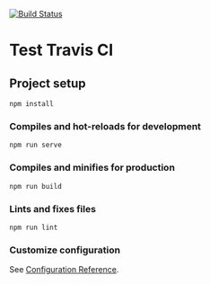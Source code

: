 [![Build Status](https://travis-ci.org/Thejoker2012/Teste.svg?branch=master)](https://travis-ci.org/Thejoker2012/Teste)

# Test Travis CI

## Project setup
```
npm install
```

### Compiles and hot-reloads for development
```
npm run serve
```

### Compiles and minifies for production
```
npm run build
```

### Lints and fixes files
```
npm run lint
```

### Customize configuration
See [Configuration Reference](https://cli.vuejs.org/config/).
